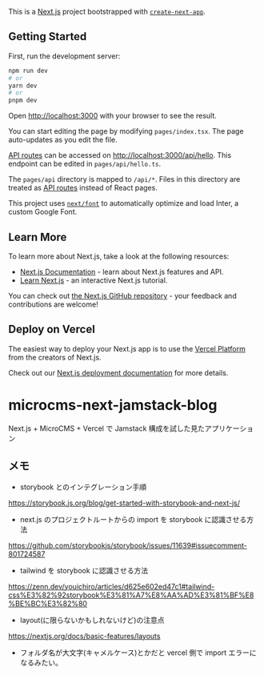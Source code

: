 This is a [Next.js](https://nextjs.org/) project bootstrapped with [`create-next-app`](https://github.com/vercel/next.js/tree/canary/packages/create-next-app).

## Getting Started

First, run the development server:

```bash
npm run dev
# or
yarn dev
# or
pnpm dev
```

Open [http://localhost:3000](http://localhost:3000) with your browser to see the result.

You can start editing the page by modifying `pages/index.tsx`. The page auto-updates as you edit the file.

[API routes](https://nextjs.org/docs/api-routes/introduction) can be accessed on [http://localhost:3000/api/hello](http://localhost:3000/api/hello). This endpoint can be edited in `pages/api/hello.ts`.

The `pages/api` directory is mapped to `/api/*`. Files in this directory are treated as [API routes](https://nextjs.org/docs/api-routes/introduction) instead of React pages.

This project uses [`next/font`](https://nextjs.org/docs/basic-features/font-optimization) to automatically optimize and load Inter, a custom Google Font.

## Learn More

To learn more about Next.js, take a look at the following resources:

- [Next.js Documentation](https://nextjs.org/docs) - learn about Next.js features and API.
- [Learn Next.js](https://nextjs.org/learn) - an interactive Next.js tutorial.

You can check out [the Next.js GitHub repository](https://github.com/vercel/next.js/) - your feedback and contributions are welcome!

## Deploy on Vercel

The easiest way to deploy your Next.js app is to use the [Vercel Platform](https://vercel.com/new?utm_medium=default-template&filter=next.js&utm_source=create-next-app&utm_campaign=create-next-app-readme) from the creators of Next.js.

Check out our [Next.js deployment documentation](https://nextjs.org/docs/deployment) for more details.

# microcms-next-jamstack-blog

Next.js + MicroCMS + Vercel で Jamstack 構成を試した見たアプリケーション

## メモ

- storybook とのインテグレーション手順

https://storybook.js.org/blog/get-started-with-storybook-and-next-js/

- next.js のプロジェクトルートからの import を storybook に認識させる方法

https://github.com/storybookjs/storybook/issues/11639#issuecomment-801724587

- tailwind を storybook に認識させる方法

https://zenn.dev/youichiro/articles/d625e602ed47c1#tailwind-css%E3%82%92storybook%E3%81%A7%E8%AA%AD%E3%81%BF%E8%BE%BC%E3%82%80

- layout(に限らないかもしれないけど)の注意点

https://nextjs.org/docs/basic-features/layouts

- フォルダ名が大文字(キャメルケース)とかだと vercel 側で import エラーになるみたい。
